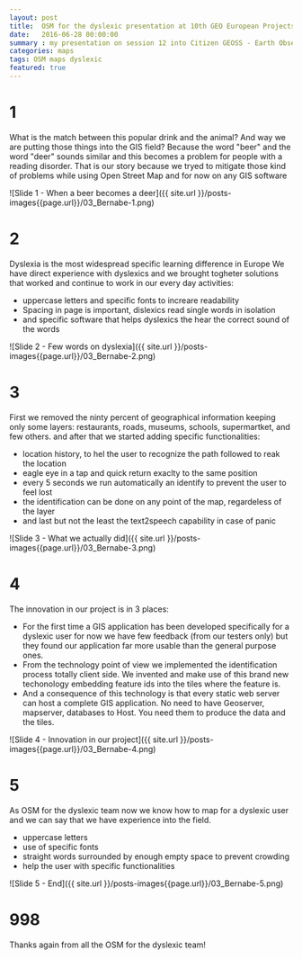 ```yaml
---
layout: post
title:  OSM for the dyslexic presentation at 10th GEO European Projects Workshop 2016
date:   2016-06-28 00:00:00
summary : my presentation on session 12 into Citizen GEOSS - Earth Observation and GEOSS-based web and mobile applications for citizens
categories: maps 
tags: OSM maps dyslexic
featured: true
---
```


# 1
What is the match between this popular drink and the animal? And way we are putting those
things into the GIS field?
Because the word "beer" and the word "deer" sounds similar and this becomes a problem for
people with a reading disorder. 
That is our story because we tryed to mitigate those kind of problems while using Open
Street Map and for now on any GIS software

![Slide 1 - When a beer becomes a deer]({{ site.url }}/posts-images{{page.url}}/03_Bernabe-1.png)

# 2
Dyslexia is the most widespread specific learning difference in Europe 
We have direct experience with dyslexics and we brought togheter solutions that worked
and continue to work in our every day activities:

 - uppercase letters and specific fonts to increare readability
 - Spacing in page is important, dislexics read single words in isolation
 - and specific software that helps dyslexics the hear the correct sound of the words

![Slide 2 - Few words on dyslexia]({{ site.url }}/posts-images{{page.url}}/03_Bernabe-2.png)
 
# 3
First we removed the ninty percent of geographical information keeping only some layers: 
restaurants, roads, museums, schools, supermartket, and few others.
and after that we started adding specific functionalities:

 - location history, to hel the user to recognize the path followed to reak the location
 - eagle eye in a tap and quick return exaclty to the same position
 - every 5 seconds we run automatically an identify to prevent the user to feel lost
 - the identification can be done on any point of the map, regardeless of the layer
 - and last but not the least the text2speech capability in case of panic

![Slide 3 - What we actually did]({{ site.url }}/posts-images{{page.url}}/03_Bernabe-3.png)

# 4
The innovation in our project is in 3 places:

 - For the first time a GIS application has been developed specifically for a dyslexic 
   user for now we have few feedback (from our testers only) but they found our application 
   far more usable than the general purpose ones.
 - From the technology point of view we implemented the identification process totally 
   client side. We invented and make use of this brand new techonology embedding feature ids into the
   tiles where the feature is.
 - And a consequence of this technology is that every static web server can host a 
   complete GIS application. No need to have Geoserver, mapserver, databases to Host.
   You need them to produce the data and the tiles.

![Slide 4 - Innovation in our project]({{ site.url }}/posts-images{{page.url}}/03_Bernabe-4.png)


# 5 
As OSM for the dyslexic team now we know how to map for a dyslexic user and we can say 
that we have experience into the field.

 - uppercase letters
 - use of specific fonts
 - straight words surrounded by enough empty space to prevent crowding
 - help the user with specific functionalities

![Slide 5 - End]({{ site.url }}/posts-images{{page.url}}/03_Bernabe-5.png)


# 998
Thanks again from all the OSM for the dyslexic team!

